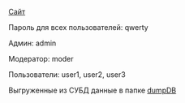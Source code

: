 [Сайт](https://webdev-exam-2024-2-r12ty.onrender.com/)

Пароль для всех пользователей: qwerty

Админ: admin

Модератор: moder

Пользователи: user1, user2, user3

Выгруженные из СУБД данные в папке [dumpDB](/dumpDB)
